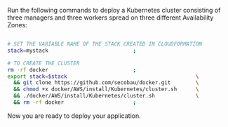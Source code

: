 Run the following commands to deploy a Kubernetes cluster consisting of three managers and three workers spread on three different Availability Zones:

```BASH

# SET THE VARIABLE NAME OF THE STACK CREATED IN CLOUDFORMATION
stack=mystack	 						;

# TO CREATE THE CLUSTER
rm -rf docker 							;
export stack=$stack                                    		\
  && git clone https://github.com/secobau/docker.git   		\
  && chmod +x docker/AWS/install/Kubernetes/cluster.sh 		\
  && ./docker/AWS/install/Kubernetes/cluster.sh        		\
  && rm -rf docker 						;


```

Now you are ready to deploy your application.

